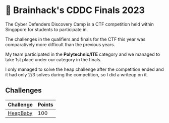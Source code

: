 # 🏁 Brainhack's CDDC Finals 2023

The Cyber Defenders Discovery Camp is a CTF competition held within Singapore for students to participate in.

The challenges in the qualifiers and finals for the CTF this year was comparatively more difficult than the previous years.

My team participated in the **Polytechnic/ITE** category and we managed to take 1st place under our category in the finals.

I only managed to solve the heap challenge after the competition ended and it had only 2/3 solves during the competition, so I did a writeup on it.

## Challenges

| Challenge               | Points |
| ----------------------- | ------ |
| [HeapBaby](heapbaby.md) | 100    |
